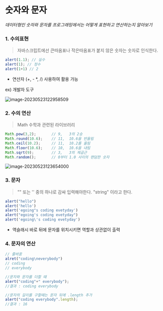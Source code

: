 # 숫자와 문자

_데이터형인 숫자와 문자를 프로그래밍에서는 어떻게 표현하고 연산하는지 알아보기_



### 1. 수의표현

> 자바스크립트에선 큰따옴표나 작은따옴표가 붙지 않은 숫자는 숫자로 인식한다.

```javascript
alert(1.1); // 실수
alert(1); // 정수
alert(1+1) // 2
```

- 연산자 (+, - *, /) 사용하여 활용 가능

ex) 개발자 도구

![image-20230523122958509](C:\Users\skgud\AppData\Roaming\Typora\typora-user-images\image-20230523122958509.png)



### 2. 수의 연산

> Math 수학과 관련된 라이브러리

```javascript
Math.pow(3,2);       // 9,   3의 2승 
Math.round(10.6);    // 11,  10.6을 반올림
Math.ceil(10.2);     // 11,  10.2를 올림
Math.floor(10.6);    // 10,  10.6을 내림
Math.sqrt(9);        // 3,   3의 제곱근
Math.random();       // 0부터 1.0 사이의 랜덤한 숫자
```

![image-20230523123654000](C:\Users\skgud\AppData\Roaming\Typora\typora-user-images\image-20230523123654000.png)



### 3. 문자

> "" 또는 '' 중의 하나로 감싸 입력해야한다. "string" 이라고 한다.

```javascript
alert("hello")
alert('hello')
alert('egoing"s coding evetyday')
alert("egoing's coding evetyday")
alert('egoing\'s coding evetyday')
```

- 역슬래시 바로 뒤에 문자를 위치시키면 역할과 상관없이 출력

  

### 4. 문자의 연산

```javascript
// 줄바꿈
alret("coding\neverybody")
// coding
// everybody

//문자와 문자를 더할 때
alert("coding"+" everybody");
//결과 : coding everybody

//문자의 길이를 구할때는 문자 뒤에 .length 추가
alert("coding everybody".length);
//결과 : 16
```
